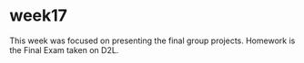# week17

This week was focused on presenting the final group projects. Homework is the Final Exam taken on D2L.